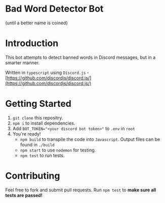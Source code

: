 # Bad Word Detector Bot
(until a better name is coined)

# Introduction
This bot attempts to detect banned words in Discord messages, but in a smarter manner.

Written in `typescript` using `Discord.js`  - [https://github.com/discordjs/discord.js/](https://github.com/discordjs/discord.js/)

# Getting Started
1. `git clone` this repositry.
2. `npm i` to install dependencies.
3. Add `BOT_TOKEN="<your discord bot token>"` to `.env` in `root`
4. You're ready!
   * `npm build` to transpile the code into `Javascript`. Output files can be found in `./build`
   * `npm start` to use `nodemon` for testing.
   * `npm test` to run tests.

# Contributing
Feel free to fork and submit pull requests. 
Run `npm test` to **make sure all tests are passed!**
